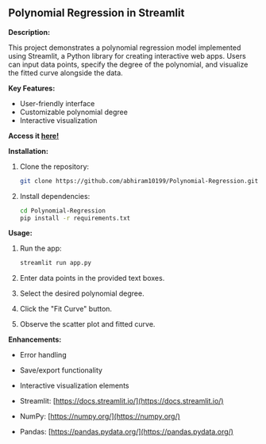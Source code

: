 ## Polynomial Regression in Streamlit

**Description:**

This project demonstrates a polynomial regression model implemented using Streamlit, a Python library for creating interactive web apps. Users can input data points, specify the degree of the polynomial, and visualize the fitted curve alongside the data.

**Key Features:**

* User-friendly interface
* Customizable polynomial degree
* Interactive visualization
  
**Access it [here!](https://polynomial-regression.streamlit.app/)**

**Installation:**

1. Clone the repository:

   ```bash
   git clone https://github.com/abhiram10199/Polynomial-Regression.git
   ```

2. Install dependencies:

   ```bash
   cd Polynomial-Regression
   pip install -r requirements.txt
   ```

**Usage:**

1. Run the app:

   ```bash
   streamlit run app.py
   ```

2. Enter data points in the provided text boxes.
3. Select the desired polynomial degree.
4. Click the "Fit Curve" button.
5. Observe the scatter plot and fitted curve.

**Enhancements:**
* Error handling
* Save/export functionality
* Interactive visualization elements



* Streamlit: [https://docs.streamlit.io/](https://docs.streamlit.io/)
* NumPy: [https://numpy.org/](https://numpy.org/)
* Pandas: [https://pandas.pydata.org/](https://pandas.pydata.org/)
